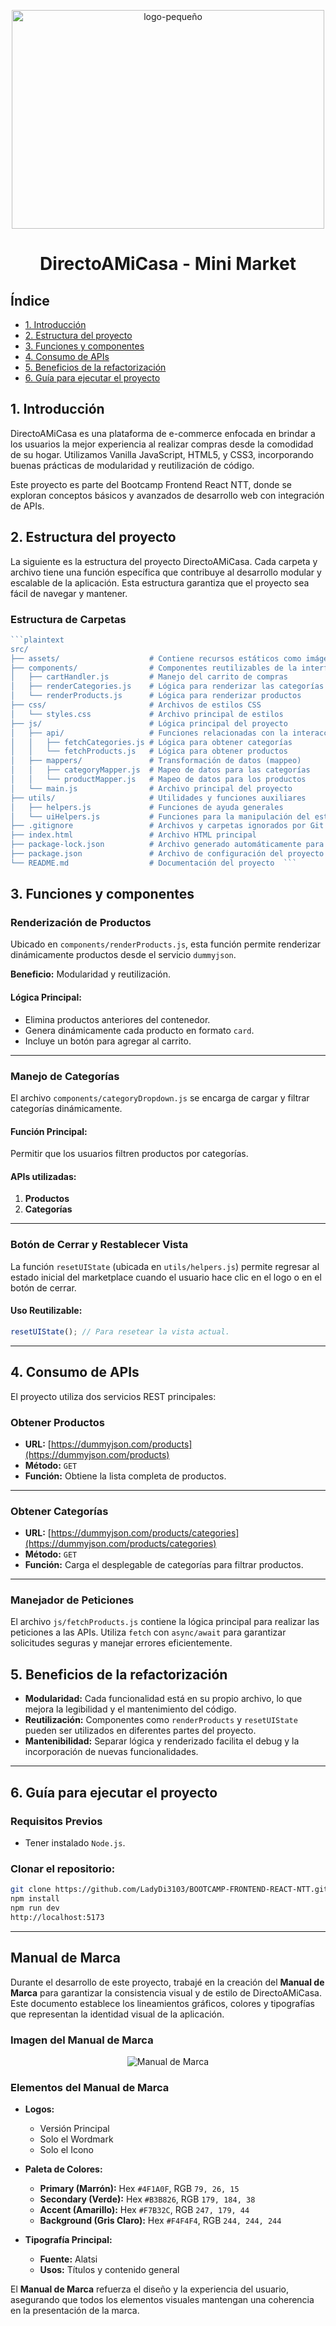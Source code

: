 <p align="center">
<img src="https://raw.githubusercontent.com/LadyDi3103/BOOTCAMP-FRONTEND-REACT-NTT/45f8dd60902ae3f31f7e03740a1c8394dfd5d94e/src/assets/images/logos/logo_desktop.svg" alt="logo-pequeño"  height="350" width ="500">
</p>

<p align="center">
  <h1 align="center">DirectoAMiCasa - Mini Market</h1>
</p>

## Índice

* [1. Introducción](#1-introducción)
* [2. Estructura del proyecto](#2-estructura-del-proyecto)
* [3. Funciones y componentes](#3-funciones-y-componentes)
* [4. Consumo de APIs](#4-consumo-de-apis)
* [5. Beneficios de la refactorización](#5-beneficios-de-la-refactorización)
* [6. Guía para ejecutar el proyecto](#6-guía-para-ejecutar-el-proyecto)

## 1. Introducción

DirectoAMiCasa es una plataforma de e-commerce enfocada en brindar a los usuarios la mejor experiencia al realizar compras desde la comodidad de su hogar. Utilizamos Vanilla JavaScript, HTML5, y CSS3, incorporando buenas prácticas de modularidad y reutilización de código.

Este proyecto es parte del Bootcamp Frontend React NTT, donde se exploran conceptos básicos y avanzados de desarrollo web con integración de APIs.

## 2. Estructura del proyecto

La siguiente es la estructura del proyecto DirectoAMiCasa. Cada carpeta y archivo tiene una función específica que contribuye al desarrollo modular y escalable de la aplicación. Esta estructura garantiza que el proyecto sea fácil de navegar y mantener.

### Estructura de Carpetas

```javascript
```plaintext
src/
├── assets/                    # Contiene recursos estáticos como imágenes, fuentes, etc.
├── components/                # Componentes reutilizables de la interfaz
│   ├── cartHandler.js         # Manejo del carrito de compras
│   ├── renderCategories.js    # Lógica para renderizar las categorías
│   └── renderProducts.js      # Lógica para renderizar productos
├── css/                       # Archivos de estilos CSS
│   └── styles.css             # Archivo principal de estilos
├── js/                        # Lógica principal del proyecto
│   ├── api/                   # Funciones relacionadas con la interacción con la API
│   │   ├── fetchCategories.js # Lógica para obtener categorías
│   │   └── fetchProducts.js   # Lógica para obtener productos
│   ├── mappers/               # Transformación de datos (mappeo)
│   │   ├── categoryMapper.js  # Mapeo de datos para las categorías
│   │   └── productMapper.js   # Mapeo de datos para los productos
│   └── main.js                # Archivo principal del proyecto
├── utils/                     # Utilidades y funciones auxiliares
│   ├── helpers.js             # Funciones de ayuda generales
│   └── uiHelpers.js           # Funciones para la manipulación del estado de la UI
├── .gitignore                 # Archivos y carpetas ignorados por Git
├── index.html                 # Archivo HTML principal
├── package-lock.json          # Archivo generado automáticamente para las dependencias
├── package.json               # Archivo de configuración del proyecto y dependencias
└── README.md                  # Documentación del proyecto  ```
```

## 3. Funciones y componentes

### Renderización de Productos

Ubicado en `components/renderProducts.js`, esta función permite renderizar dinámicamente productos desde el servicio `dummyjson`.

**Beneficio:** Modularidad y reutilización.

#### Lógica Principal:

- Elimina productos anteriores del contenedor.
- Genera dinámicamente cada producto en formato `card`.
- Incluye un botón para agregar al carrito.

---

### Manejo de Categorías

El archivo `components/categoryDropdown.js` se encarga de cargar y filtrar categorías dinámicamente.

#### Función Principal:

Permitir que los usuarios filtren productos por categorías.

#### APIs utilizadas:

1. **Productos**
2. **Categorías**

---

### Botón de Cerrar y Restablecer Vista

La función `resetUIState` (ubicada en `utils/helpers.js`) permite regresar al estado inicial del marketplace cuando el usuario hace clic en el logo o en el botón de cerrar.

#### Uso Reutilizable:

```javascript
resetUIState(); // Para resetear la vista actual. 


```

---

## 4. Consumo de APIs

El proyecto utiliza dos servicios REST principales:

### Obtener Productos

- **URL:** [https://dummyjson.com/products](https://dummyjson.com/products)
- **Método:** `GET`
- **Función:** Obtiene la lista completa de productos.

---

### Obtener Categorías

- **URL:** [https://dummyjson.com/products/categories](https://dummyjson.com/products/categories)
- **Método:** `GET`
- **Función:** Carga el desplegable de categorías para filtrar productos.

---

### Manejador de Peticiones

El archivo `js/fetchProducts.js` contiene la lógica principal para realizar las peticiones a las APIs. Utiliza `fetch` con `async/await` para garantizar solicitudes seguras y manejar errores eficientemente.

## 5. Beneficios de la refactorización

- **Modularidad:** Cada funcionalidad está en su propio archivo, lo que mejora la legibilidad y el mantenimiento del código.
- **Reutilización:** Componentes como `renderProducts` y `resetUIState` pueden ser utilizados en diferentes partes del proyecto.
- **Mantenibilidad:** Separar lógica y renderizado facilita el debug y la incorporación de nuevas funcionalidades.

---

## 6. Guía para ejecutar el proyecto

### Requisitos Previos

- Tener instalado `Node.js`.

### Clonar el repositorio:

```bash
git clone https://github.com/LadyDi3103/BOOTCAMP-FRONTEND-REACT-NTT.git
npm install
npm run dev
http://localhost:5173

```

---

## Manual de Marca

Durante el desarrollo de este proyecto, trabajé en la creación del **Manual de Marca** para garantizar la consistencia visual y de estilo de DirectoAMiCasa. Este documento establece los lineamientos gráficos, colores y tipografías que representan la identidad visual de la aplicación.

### Imagen del Manual de Marca

<p align="center">
  <img src="src/assets/images/readme/ManualdeMarca.png" alt="Manual de Marca">
</p>

### Elementos del Manual de Marca

- **Logos:**

   - Versión Principal
   - Solo el Wordmark
   - Solo el Icono

- **Paleta de Colores:**

   - **Primary (Marrón):** Hex `#4F1A0F`, RGB `79, 26, 15`
   - **Secondary (Verde):** Hex `#B3B826`, RGB `179, 184, 38`
   - **Accent (Amarillo):** Hex `#F7B32C`, RGB `247, 179, 44`
   - **Background (Gris Claro):** Hex `#F4F4F4`, RGB `244, 244, 244`

- **Tipografía Principal:**

   - **Fuente:** Alatsi
   - **Usos:** Títulos y contenido general

El **Manual de Marca** refuerza el diseño y la experiencia del usuario, asegurando que todos los elementos visuales mantengan una coherencia en la presentación de la marca.

